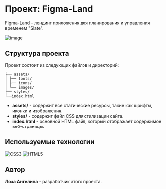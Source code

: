 # Проект: Figma-Land
Figma-Land - лендинг приложения для планирования и управления временем "Slate".

![image](https://github.com/Gelikk99/figma-land/assets/116508034/95de08cf-e77b-4b73-8521-f478141c5a93)

## Структура проекта
Проект состоит из следующих файлов и директорий:

    ├── assets/
    │ ├── fonts/
    │ ├── icons/
    │ └── images/
    ├── styles/
    └──index.html

- **assets/** - содержит все статические ресурсы, такие как шрифты, иконки и изображения.
- **styles/** - содержит файл CSS для стилизации сайта.
- **index.html** - основной HTML файл, который отображает содержимое веб-страницы.

## Используемые технологии
![CSS3](https://img.shields.io/badge/CSS3-1572B6?style=for-the-badge&logo=css3&logoColor=white)
![HTML5](https://img.shields.io/badge/HTML5-E34F26?style=for-the-badge&logo=html5&logoColor=white)

## Автор
**Лоза Ангелина** - разработчик этого проекта.
